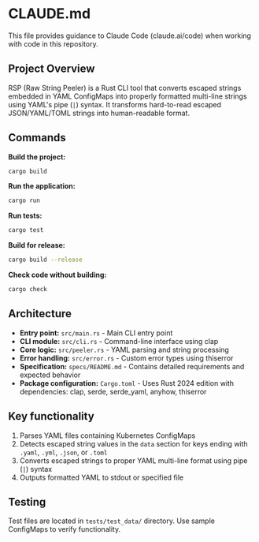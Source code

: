 # CLAUDE.md

This file provides guidance to Claude Code (claude.ai/code) when working with code in this repository.

## Project Overview

RSP (Raw String Peeler) is a Rust CLI tool that converts escaped strings embedded in YAML ConfigMaps into properly formatted multi-line strings using YAML's pipe (`|`) syntax. It transforms hard-to-read escaped JSON/YAML/TOML strings into human-readable format.

## Commands

**Build the project:**
```bash
cargo build
```

**Run the application:**
```bash
cargo run
```

**Run tests:**
```bash
cargo test
```

**Build for release:**
```bash
cargo build --release
```

**Check code without building:**
```bash
cargo check
```

## Architecture

- **Entry point:** `src/main.rs` - Main CLI entry point
- **CLI module:** `src/cli.rs` - Command-line interface using clap
- **Core logic:** `src/peeler.rs` - YAML parsing and string processing
- **Error handling:** `src/error.rs` - Custom error types using thiserror
- **Specification:** `specs/README.md` - Contains detailed requirements and expected behavior
- **Package configuration:** `Cargo.toml` - Uses Rust 2024 edition with dependencies: clap, serde, serde_yaml, anyhow, thiserror

## Key functionality

1. Parses YAML files containing Kubernetes ConfigMaps
2. Detects escaped string values in the `data` section for keys ending with `.yaml`, `.yml`, `.json`, or `.toml`
3. Converts escaped strings to proper YAML multi-line format using pipe (`|`) syntax
4. Outputs formatted YAML to stdout or specified file

## Testing

Test files are located in `tests/test_data/` directory. Use sample ConfigMaps to verify functionality.